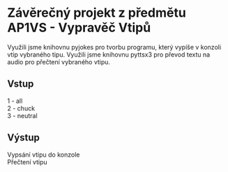 # Závěrečný projekt z předmětu AP1VS - Vypravěč Vtipů
Využili jsme knihovnu pyjokes pro tvorbu programu, který vypíše v konzoli vtip vybraného tipu. Využili jsme knihovnu pyttsx3 pro převod textu na audio pro přečtení vybraného vtipu.

## Vstup

1 - all </br>
2 - chuck </br>
3 - neutral </br>

## Výstup
Vypsání vtipu do konzole </br>
Přečtení vtipu
